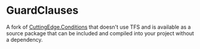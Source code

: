 GuardClauses
============

A fork of [CuttingEdge.Conditions] that doesn't use TFS and is available as a source package that can be included and compiled into your project without a dependency.

  [CuttingEdge.Conditions]: http://conditions.codeplex.com/
